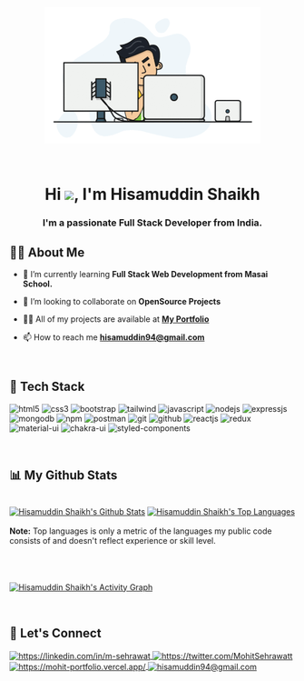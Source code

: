 <!----------------------------------- Heading Section ------------------------------------>

<p href="#" align="center"><img height="auto" src="https://github.com/Hisam-94/Hisam-94/blob/main/hadder.gif" width="380px"/></p><br/>

<h1 align="center">Hi <img src="https://raw.githubusercontent.com/MartinHeinz/MartinHeinz/master/wave.gif" width="30px">, I'm Hisamuddin Shaikh</h1>
<h3 align="center">I'm a passionate Full Stack Developer from India.</h3>


<!----------------------------------- About Section ------------------------------------>

## 🙋‍♂️ About Me

<!--- 🔭 I’m currently working on **[Lateli-Clone](https://hisamuddin-lately-clone.netlify.app/)** -->

- 🌱 I’m currently learning **Full Stack Web Development from Masai School.**

- 👯 I’m looking to collaborate on **OpenSource Projects**

- 👨‍💻 All of my projects are available at **[My Portfolio](https://portfolio-hisamuddin-shaikh.vercel.app/)**

- 📫 How to reach me **hisamuddin94@gmail.com**

<!--- ⚡ Fun fact **I play games and go to the GYM very often.**-->

<br/>

<!-- <p align="center">
    <a href="https://github.com/Hisam-94/github-readme-streak-stats">
        <img title="🔥 Get streak stats for your profile at git.io/streak-stats" alt="Hisamuddin Shaikh's streak" src="https://github-readme-streak-stats.herokuapp.com/?user=Hisam-94&theme=black-ice&hide_border=true&stroke=0000&background=060A0CD0"/>
    </a>
</p> -->

<!----------------------------------- Tech Stack Section ------------------------------------>

## 🚀 Tech Stack

<p>
    <img src="https://img.shields.io/badge/HTML5-E34F26?style=for-the-badge&logo=html5&logoColor=white" alt="html5" />
    <img src="https://img.shields.io/badge/CSS3-1572B6?style=for-the-badge&logo=css3&logoColor=white" alt="css3" />
    <img src="https://img.shields.io/badge/Bootstrap-563D7C?style=for-the-badge&logo=bootstrap&logoColor=white" alt="bootstrap" />
    <img src="https://img.shields.io/badge/Tailwind_CSS-38B2AC?style=for-the-badge&logo=tailwind-css&logoColor=white" alt="tailwind" />
    <img src="https://img.shields.io/badge/JavaScript-323330?style=for-the-badge&logo=javascript&logoColor=F7DF1E" alt="javascript" />
    <img src="https://img.shields.io/badge/Node.js-339933?style=for-the-badge&logo=nodedotjs&logoColor=white" alt="nodejs" />
    <img src="https://img.shields.io/badge/Express.js-000000?style=for-the-badge&logo=express&logoColor=white" alt="expressjs" />
    <img src="https://img.shields.io/badge/MongoDB-4EA94B?style=for-the-badge&logo=mongodb&logoColor=white" alt="mongodb" />
    <img src="https://img.shields.io/badge/npm-CB3837?style=for-the-badge&logo=npm&logoColor=white" alt="npm" />
    <img src="https://img.shields.io/badge/Postman-FF6C37?style=for-the-badge&logo=Postman&logoColor=white" alt="postman" />
    <img src="https://img.shields.io/badge/Git-f44d27?style=for-the-badge&logo=git&logoColor=white" alt="git" />
    <img src="https://img.shields.io/badge/GitHub-100000?style=for-the-badge&logo=github&logoColor=white" alt="github" />
    <img src="https://img.shields.io/badge/React-20232A?style=for-the-badge&logo=react&logoColor=61DAFB" alt="reactjs" />
    <img src="https://img.shields.io/badge/Redux-593D88?style=for-the-badge&logo=redux&logoColor=white" alt="redux" />
    <img src="https://img.shields.io/badge/Material%20UI-007FFF?style=for-the-badge&logo=mui&logoColor=white" alt="material-ui" />
    <img src="https://img.shields.io/badge/Chakra%20UI-3bc7bd?style=for-the-badge&logo=chakraui&logoColor=white" alt="chakra-ui" />
    <img src="https://img.shields.io/badge/styled--components-DB7093?style=for-the-badge&logo=styled-components&logoColor=white" alt="styled-components" />
</p>
<br>

<!----------------------------------- GitHub Stats Section ------------------------------------>

## 📊 My Github Stats

  <br/>
    <a href="https://github.com/Hisam-94/github-readme-stats"><img alt="Hisamuddin Shaikh's Github Stats" src="https://github-readme-stats.vercel.app/api?username=Hisam-94&show_icons=true&count_private=true&theme=react&hide=issues,contribs&hide_border=true&bg_color=0D1117" height="150" /></a>
  <a href="https://github.com/Hisam-94/github-readme-stats"><img alt="Hisamuddin Shaikh's Top Languages" src="https://github-readme-stats.vercel.app/api/top-langs/?username=Hisam-94&langs_count=8&count_private=true&layout=compact&theme=react&hide_border=true&bg_color=0D1117" height="150" /></a>
  <br/>
  <br/>
  <b>Note:</b> Top languages is only a metric of the languages my public code consists of and doesn't reflect experience or skill level.
  <br/>
  <br/>

<br/>
<br/>

<a href="https://github.com/Hisam-94/github-readme-activity-graph"><img alt="Hisamuddin Shaikh's Activity Graph" src="https://activity-graph.herokuapp.com/graph?username=Hisam-94&bg_color=0D1117&color=5BCDEC&line=5BCDEC&point=FFFFFF&hide_border=true" /></a>

<br/>


<!----------------------------------- Social Media Links Section ------------------------------------>

##  🤝 Let's Connect


<p align="left">
    <a href="https://linkedin.com/in/hisamuddin-shaikh">
        <img align="center" src="https://img.shields.io/badge/LinkedIn-0077B5?style=for-the-badge&logo=linkedin&logoColor=white" alt="https://linkedin.com/in/m-sehrawat" />
    </a>
    <a href="https://twitter.com/Hisam94">
        <img align="center" src="https://img.shields.io/badge/Twitter-1DA1F2?style=for-the-badge&logo=twitter&logoColor=white" alt="https://twitter.com/MohitSehrawatt" />
    </a>
    <a href="https://portfolio-hisamuddin-shaikh.vercel.app/">
        <img align="center" src="https://img.shields.io/badge/Portfolio-18A303?style=for-the-badge&logo=ionic&logoColor=white" alt="https://mohit-portfolio.vercel.app/" />
    </a>
    <a title="hisamuddin94@gmail.com" href="mailto:hisamuddin94@gmail.com">
        <img align="center" src="https://img.shields.io/badge/Gmail-D14836?style=for-the-badge&logo=gmail&logoColor=white" alt="hisamuddin94@gmail.com" />
    </a>
</p>
<br>


<!-- ## ❤ Views and Followers
<a href="https://github.com/Meghna-DAS/github-profile-views-counter">
    <img src="https://komarev.com/ghpvc/?username=SubhamRaoniar28">
</a> -->
<!-- <a href="https://github.com/SubhamRaoniar28?tab=followers"><img src="https://img.shields.io/github/followers/SubhamRaoniar28?label=Followers&style=social" alt="GitHub Badge"></a> -->
